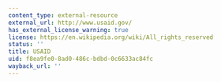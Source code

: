 ```yaml
---
content_type: external-resource
external_url: http://www.usaid.gov/
has_external_license_warning: true
license: https://en.wikipedia.org/wiki/All_rights_reserved
status: ''
title: USAID
uid: f8ea9fe0-8ad0-486c-bdbd-0c6633ac84fc
wayback_url: ''
---
```

